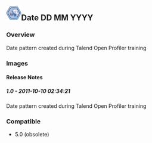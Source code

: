 ## <img src='./logo.jpg' width='40' height='40'>Date DD MM YYYY

### Overview
Date pattern created during Talend Open Profiler training
### Images




#### Release Notes

##### 1.0 - 2011-10-10 02:34:21
Date pattern created during Talend Open Profiler training
### Compatible
 -  5.0 (obsolete)